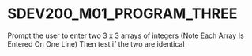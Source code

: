 # SDEV200_M01_PROGRAM_THREE
Prompt the user to enter two 3 x 3 arrays of integers (Note Each Array Is Entered On One Line) Then test if the two are identical
